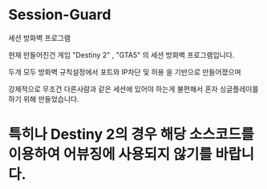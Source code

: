 # Session-Guard
세션 방화벽 프로그램

현재 만들어진건 게임 "Destiny 2" , "GTA5" 의 세션 방화벽 프로그램입니다.

두개 모두 방화벽 규칙설정에서 포트와 IP차단 및 허용 을 기반으로 만들어졌으며 

강제적으로 무조건 다른사람과 같은 세션에 있어야 하는게 불편해서 혼자 싱글플레이를 하기 위해 만들었습니다.

# 특히나 Destiny 2의 경우 해당 소스코드를 이용하여 어뷰징에 사용되지 않기를 바랍니다.
